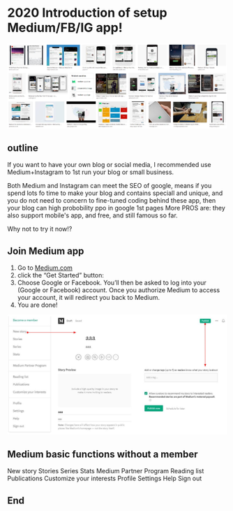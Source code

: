 # 2020 Introduction of setup Medium/FB/IG app!
![f1](https://github.com/HCH1/blog/blob/master/fig/setblog0.JPG)

## outline
If you want to have your own blog or social media, I recommended use Medium+Instagram to 1st run your blog or small business.

Both Medium and Instagram can meet the SEO of google, means if you spend lots fo time to make your blog and contains speciall and unique, 
and you do not need to concern to fine-tuned coding behind these app, then your blog can high probobility ppo in google 1st pages
More PROS are: they also support mobile's app, and free, and still famous so far.

Why not to try it now!?


## Join Medium app
1. Go to [Medium.com](https://medium.com/)
1. click the “Get Started” button:
1. Choose Google or Facebook. You’ll then be asked to log into your (Google or Facebook) account. Once you authorize Medium to access your account, 
it will redirect you back to Medium. 
4. You are done!


![f1](https://github.com/HCH1/blog/blob/master/fig/setblog1a.JPG)
## Medium basic functions without a member

New story
Stories
Series
Stats
Medium Partner Program
Reading list
Publications
Customize your interests
Profile
Settings
Help
Sign out





## End
